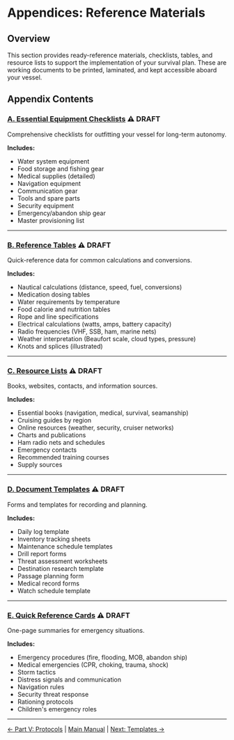 # Appendices: Reference Materials

## Overview

This section provides ready-reference materials, checklists, tables, and resource lists to support the implementation of your survival plan. These are working documents to be printed, laminated, and kept accessible aboard your vessel.

## Appendix Contents

### [A. Essential Equipment Checklists](A-equipment-checklists.md) ⚠️ DRAFT

Comprehensive checklists for outfitting your vessel for long-term autonomy.

**Includes:**
- Water system equipment
- Food storage and fishing gear
- Medical supplies (detailed)
- Navigation equipment
- Communication gear
- Tools and spare parts
- Security equipment
- Emergency/abandon ship gear
- Master provisioning list

---

### [B. Reference Tables](B-reference-tables.md) ⚠️ DRAFT

Quick-reference data for common calculations and conversions.

**Includes:**
- Nautical calculations (distance, speed, fuel, conversions)
- Medication dosing tables
- Water requirements by temperature
- Food calorie and nutrition tables
- Rope and line specifications
- Electrical calculations (watts, amps, battery capacity)
- Radio frequencies (VHF, SSB, ham, marine nets)
- Weather interpretation (Beaufort scale, cloud types, pressure)
- Knots and splices (illustrated)

---

### [C. Resource Lists](C-resource-lists.md) ⚠️ DRAFT

Books, websites, contacts, and information sources.

**Includes:**
- Essential books (navigation, medical, survival, seamanship)
- Cruising guides by region
- Online resources (weather, security, cruiser networks)
- Charts and publications
- Ham radio nets and schedules
- Emergency contacts
- Recommended training courses
- Supply sources

---

### [D. Document Templates](D-document-templates.md) ⚠️ DRAFT

Forms and templates for recording and planning.

**Includes:**
- Daily log template
- Inventory tracking sheets
- Maintenance schedule templates
- Drill report forms
- Threat assessment worksheets
- Destination research template
- Passage planning form
- Medical record forms
- Watch schedule template

---

### [E. Quick Reference Cards](E-quick-reference.md) ⚠️ DRAFT

One-page summaries for emergency situations.

**Includes:**
- Emergency procedures (fire, flooding, MOB, abandon ship)
- Medical emergencies (CPR, choking, trauma, shock)
- Storm tactics
- Distress signals and communication
- Navigation rules
- Security threat response
- Rationing protocols
- Children's emergency roles

---

[← Part V: Protocols](../part-5-protocols/README.md) | [Main Manual](../README.md) | [Next: Templates →](../templates/README.md)
